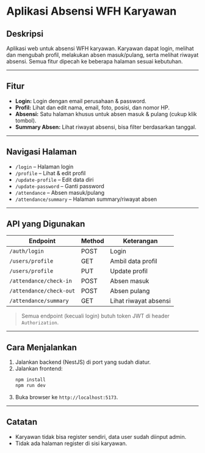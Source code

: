 # Aplikasi Absensi WFH Karyawan

## Deskripsi
Aplikasi web untuk absensi WFH karyawan. Karyawan dapat login, melihat dan mengubah profil, melakukan absen masuk/pulang, serta melihat riwayat absensi. Semua fitur dipecah ke beberapa halaman sesuai kebutuhan.

---

## Fitur

- **Login:** Login dengan email perusahaan & password.
- **Profil:** Lihat dan edit nama, email, foto, posisi, dan nomor HP.
- **Absensi:** Satu halaman khusus untuk absen masuk & pulang (cukup klik tombol).
- **Summary Absen:** Lihat riwayat absensi, bisa filter berdasarkan tanggal.

---

## Navigasi Halaman

- `/login` – Halaman login
- `/profile` – Lihat & edit profil
- `/update-profile` – Edit data diri
- `/update-password` – Ganti password
- `/attendance` – Absen masuk/pulang 
- `/attendance/summary` – Halaman summary/riwayat absen

---

## API yang Digunakan

| Endpoint                        | Method | Keterangan                |
|----------------------------------|--------|---------------------------|
| `/auth/login`                   | POST   | Login                     |
| `/users/profile`                | GET    | Ambil data profil         |
| `/users/profile`                | PUT    | Update profil             |
| `/attendance/check-in`          | POST   | Absen masuk               |
| `/attendance/check-out`         | POST   | Absen pulang              |
| `/attendance/summary`           | GET    | Lihat riwayat absensi     |

> Semua endpoint (kecuali login) butuh token JWT di header `Authorization`.

---

## Cara Menjalankan

1. Jalankan backend (NestJS) di port yang sudah diatur.
2. Jalankan frontend:
    ```bash
    npm install
    npm run dev
    ```
3. Buka browser ke `http://localhost:5173`.

---

## Catatan

- Karyawan tidak bisa register sendiri, data user sudah diinput admin.
- Tidak ada halaman register di sisi karyawan.